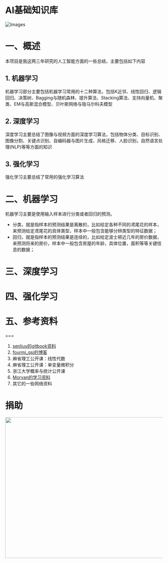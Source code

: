 AI基础知识库
===
![Images](https://img.shields.io/badge/%E7%9F%A5%E8%AF%86%E5%BA%93-%E6%8C%81%E7%BB%AD%E6%9B%B4%E6%96%B0%E4%B8%AD-ff69b4?style=plastic&logo=appveyor)

# 一、概述
本项目是我这两三年研究的人工智能方面的一些总结，主要包括如下内容
## 1. 机器学习
机器学习部分主要包括机器学习常用的十二种算法，包括K近邻、线性回归、逻辑回归、决策树、Bagging与随机森林、提升算法、Stacking算法、支持向量机、聚类、EM与高斯混合模型、贝叶斯网络与隐马尔科夫模型

## 2. 深度学习
深度学习主要总结了图像与视频方面的深度学习算法，包括物体分类、目标识别、图像分割、关键点识别、自编码器与图片生成、风格迁移、人脸识别，自然语言处理(NLP)等等方面的知识

## 3. 强化学习
强化学习主要总结了常用的强化学习算法

# 二、机器学习
机器学习主要是使用输入样本进行分类或者回归的预测。
- 分类，就是指样本的预测结果是离散的，比如给定各种不同的鸢尾花的样本，来预测给定鸢尾花的具体类型，样本中一般包含能够分辨类型的特征数据；
- 回归，就是指样本的预测结果是连续的，比如给定波士顿近几年的房价数据，来预测将来的房价，样本中一般包含房屋的年龄，具体位置，面积等等关键信息的数据；

# 三、深度学习


# 四、强化学习


# 五、参考资料
===
1. [senliuy的gitbook资料](https://senliuy.gitbooks.io/advanced-deep-learning)
2. [fourmi_gsj的博客](https://www.cnblogs.com/fourmi)
3. 麻省理工公开课：线性代数
4. 麻省理工公开课：单变量微积分
5. 浙江大学概率与统计公开课
6. [Morvan的学习资料](https://morvanzhou.github.io/)
7. 其它的一些网络资料

# 捐助
<img src='https://images.gitee.com/uploads/images/2020/0909/153732_ba1bfd06_956405.png' height='450' width='750'/>
